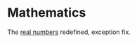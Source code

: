 # Mathematics

The [real numbers](https://github.com/MagnusArxNilsen/Maths/blob/main/REAL-NUMBERS.md) redefined, exception fix.
